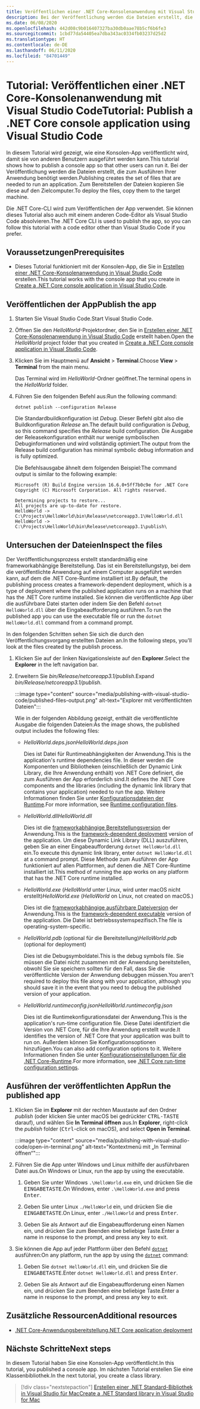 ```yaml
---
title: Veröffentlichen einer .NET Core-Konsolenanwendung mit Visual Studio Code
description: Bei der Veröffentlichung werden die Dateien erstellt, die zum Ausführen Ihrer .NET Core-Anwendung benötigt werden.
ms.date: 06/08/2020
ms.openlocfilehash: 442d08c9b016407327ba30db0aae78b5cf6b6fe3
ms.sourcegitcommit: 1cbd77da54405ea7dba343ac0334fb03237d25d2
ms.translationtype: HT
ms.contentlocale: de-DE
ms.lasthandoff: 06/11/2020
ms.locfileid: "84701449"
---
```

# <a name="tutorial-publish-a-net-core-console-application-using-visual-studio-code"></a><span data-ttu-id="47355-103">Tutorial: Veröffentlichen einer .NET Core-Konsolenanwendung mit Visual Studio Code</span><span class="sxs-lookup"><span data-stu-id="47355-103">Tutorial: Publish a .NET Core console application using Visual Studio Code</span></span>

<span data-ttu-id="47355-104">In diesem Tutorial wird gezeigt, wie eine Konsolen-App veröffentlicht wird, damit sie von anderen Benutzern ausgeführt werden kann.</span><span class="sxs-lookup"><span data-stu-id="47355-104">This tutorial shows how to publish a console app so that other users can run it.</span></span> <span data-ttu-id="47355-105">Bei der Veröffentlichung werden die Dateien erstellt, die zum Ausführen Ihrer Anwendung benötigt werden.</span><span class="sxs-lookup"><span data-stu-id="47355-105">Publishing creates the set of files that are needed to run an application.</span></span> <span data-ttu-id="47355-106">Zum Bereitstellen der Dateien kopieren Sie diese auf den Zielcomputer.</span><span class="sxs-lookup"><span data-stu-id="47355-106">To deploy the files, copy them to the target machine.</span></span>

<span data-ttu-id="47355-107">Die .NET Core-CLI wird zum Veröffentlichen der App verwendet. Sie können dieses Tutorial also auch mit einem anderen Code-Editor als Visual Studio Code absolvieren.</span><span class="sxs-lookup"><span data-stu-id="47355-107">The .NET Core CLI is used to publish the app, so you can follow this tutorial with a code editor other than Visual Studio Code if you prefer.</span></span>

## <a name="prerequisites"></a><span data-ttu-id="47355-108">Voraussetzungen</span><span class="sxs-lookup"><span data-stu-id="47355-108">Prerequisites</span></span>

- <span data-ttu-id="47355-109">Dieses Tutorial funktioniert mit der Konsolen-App, die Sie in [Erstellen einer .NET Core-Konsolenanwendung in Visual Studio Code](with-visual-studio-code.md) erstellen.</span><span class="sxs-lookup"><span data-stu-id="47355-109">This tutorial works with the console app that you create in [Create a .NET Core console application in Visual Studio Code](with-visual-studio-code.md).</span></span>

## <a name="publish-the-app"></a><span data-ttu-id="47355-110">Veröffentlichen der App</span><span class="sxs-lookup"><span data-stu-id="47355-110">Publish the app</span></span>

1. <span data-ttu-id="47355-111">Starten Sie Visual Studio Code.</span><span class="sxs-lookup"><span data-stu-id="47355-111">Start Visual Studio Code.</span></span>

1. <span data-ttu-id="47355-112">Öffnen Sie den *HelloWorld*-Projektordner, den Sie in [Erstellen einer .NET Core-Konsolenanwendung in Visual Studio Code](with-visual-studio-code.md) erstellt haben.</span><span class="sxs-lookup"><span data-stu-id="47355-112">Open the *HelloWorld* project folder that you created in [Create a .NET Core console application in Visual Studio Code](with-visual-studio-code.md).</span></span>

1. <span data-ttu-id="47355-113">Klicken Sie im Hauptmenü auf **Ansicht** > **Terminal**.</span><span class="sxs-lookup"><span data-stu-id="47355-113">Choose **View** > **Terminal** from the main menu.</span></span>

   <span data-ttu-id="47355-114">Das Terminal wird im *HelloWorld*-Ordner geöffnet.</span><span class="sxs-lookup"><span data-stu-id="47355-114">The terminal opens in the *HelloWorld* folder.</span></span>

1. <span data-ttu-id="47355-115">Führen Sie den folgenden Befehl aus:</span><span class="sxs-lookup"><span data-stu-id="47355-115">Run the following command:</span></span>

   ```dotnetcli
   dotnet publish --configuration Release
   ```

   <span data-ttu-id="47355-116">Die Standardbuildkonfiguration ist *Debug*. Dieser Befehl gibt also die Buildkonfiguration *Release* an.</span><span class="sxs-lookup"><span data-stu-id="47355-116">The default build configuration is *Debug*, so this command specifies the *Release* build configuration.</span></span> <span data-ttu-id="47355-117">Die Ausgabe der Releasekonfiguration enthält nur wenige symbolischen Debuginformationen und wird vollständig optimiert.</span><span class="sxs-lookup"><span data-stu-id="47355-117">The output from the Release build configuration has minimal symbolic debug information and is fully optimized.</span></span>

   <span data-ttu-id="47355-118">Die Befehlsausgabe ähnelt dem folgenden Beispiel:</span><span class="sxs-lookup"><span data-stu-id="47355-118">The command output is similar to the following example:</span></span>

   ```
   Microsoft (R) Build Engine version 16.6.0+5ff7b0c9e for .NET Core
   Copyright (C) Microsoft Corporation. All rights reserved.

   Determining projects to restore...
   All projects are up-to-date for restore.
   HelloWorld -> C:\Projects\HelloWorld\bin\Release\netcoreapp3.1\HelloWorld.dll
   HelloWorld -> C:\Projects\HelloWorld\bin\Release\netcoreapp3.1\publish\
   ```

## <a name="inspect-the-files"></a><span data-ttu-id="47355-119">Untersuchen der Dateien</span><span class="sxs-lookup"><span data-stu-id="47355-119">Inspect the files</span></span>

<span data-ttu-id="47355-120">Der Veröffentlichungsprozess erstellt standardmäßig eine frameworkabhängige Bereitstellung. Das ist ein Bereitstellungstyp, bei dem die veröffentlichte Anwendung auf einem Computer ausgeführt werden kann, auf dem die .NET Core-Runtime installiert ist.</span><span class="sxs-lookup"><span data-stu-id="47355-120">By default, the publishing process creates a framework-dependent deployment, which is a type of deployment where the published application runs on a machine that has the .NET Core runtime installed.</span></span> <span data-ttu-id="47355-121">Sie können die veröffentlichte App über die ausführbare Datei starten oder indem Sie den Befehl `dotnet HelloWorld.dll` über die Eingabeaufforderung ausführen.</span><span class="sxs-lookup"><span data-stu-id="47355-121">To run the published app you can use the executable file or run the `dotnet HelloWorld.dll` command from a command prompt.</span></span>

<span data-ttu-id="47355-122">In den folgenden Schritten sehen Sie sich die durch den Veröffentlichungsvorgang erstellten Dateien an.</span><span class="sxs-lookup"><span data-stu-id="47355-122">In the following steps, you'll look at the files created by the publish process.</span></span>

1. <span data-ttu-id="47355-123">Klicken Sie auf der linken Navigationsleiste auf den **Explorer**.</span><span class="sxs-lookup"><span data-stu-id="47355-123">Select the **Explorer** in the left navigation bar.</span></span>

1. <span data-ttu-id="47355-124">Erweitern Sie *bin/Release/netcoreapp3.1/publish*.</span><span class="sxs-lookup"><span data-stu-id="47355-124">Expand *bin/Release/netcoreapp3.1/publish*.</span></span>

   :::image type="content" source="media/publishing-with-visual-studio-code/published-files-output.png" alt-text="Explorer mit veröffentlichten Dateien":::

   <span data-ttu-id="47355-126">Wie in der folgenden Abbildung gezeigt, enthält die veröffentlichte Ausgabe die folgenden Dateien:</span><span class="sxs-lookup"><span data-stu-id="47355-126">As the image shows, the published output includes the following files:</span></span>

   * <span data-ttu-id="47355-127">*HelloWorld.deps.json*</span><span class="sxs-lookup"><span data-stu-id="47355-127">*HelloWorld.deps.json*</span></span>

      <span data-ttu-id="47355-128">Dies ist Datei für Runtimeabhängigkeiten der Anwendung.</span><span class="sxs-lookup"><span data-stu-id="47355-128">This is the application's runtime dependencies file.</span></span> <span data-ttu-id="47355-129">In dieser werden die Komponenten und Bibliotheken (einschließlich der Dynamic Link Library, die Ihre Anwendung enthält) von .NET Core definiert, die zum Ausführen der App erforderlich sind.</span><span class="sxs-lookup"><span data-stu-id="47355-129">It defines the .NET Core components and the libraries (including the dynamic link library that contains your application) needed to run the app.</span></span> <span data-ttu-id="47355-130">Weitere Informationen finden Sie unter [Konfigurationsdateien der Runtime](https://github.com/dotnet/cli/blob/85ca206d84633d658d7363894c4ea9d59e515c1a/Documentation/specs/runtime-configuration-file.md).</span><span class="sxs-lookup"><span data-stu-id="47355-130">For more information, see [Runtime configuration files](https://github.com/dotnet/cli/blob/85ca206d84633d658d7363894c4ea9d59e515c1a/Documentation/specs/runtime-configuration-file.md).</span></span>

   * <span data-ttu-id="47355-131">*HelloWorld.dll*</span><span class="sxs-lookup"><span data-stu-id="47355-131">*HelloWorld.dll*</span></span>

      <span data-ttu-id="47355-132">Dies ist die [frameworkabhängige Bereitstellungsversion](../deploying/deploy-with-cli.md#framework-dependent-deployment) der Anwendung.</span><span class="sxs-lookup"><span data-stu-id="47355-132">This is the [framework-dependent deployment](../deploying/deploy-with-cli.md#framework-dependent-deployment) version of the application.</span></span> <span data-ttu-id="47355-133">Um diese Dynamic Link Library (DLL) auszuführen, geben Sie an einer Eingabeaufforderung `dotnet HelloWorld.dll` ein.</span><span class="sxs-lookup"><span data-stu-id="47355-133">To execute this dynamic link library, enter `dotnet HelloWorld.dll` at a command prompt.</span></span> <span data-ttu-id="47355-134">Diese Methode zum Ausführen der App funktioniert auf allen Plattformen, auf denen die .NET Core-Runtime installiert ist.</span><span class="sxs-lookup"><span data-stu-id="47355-134">This method of running the app works on any platform that has the .NET Core runtime installed.</span></span>

   * <span data-ttu-id="47355-135">*HelloWorld.exe* (*HelloWorld* unter Linux, wird unter macOS nicht erstellt)</span><span class="sxs-lookup"><span data-stu-id="47355-135">*HelloWorld.exe* (*HelloWorld* on Linux, not created on macOS.)</span></span>

      <span data-ttu-id="47355-136">Dies ist die [frameworkabhängige ausführbare Dateiversion](../deploying/deploy-with-cli.md#framework-dependent-executable) der Anwendung.</span><span class="sxs-lookup"><span data-stu-id="47355-136">This is the [framework-dependent executable](../deploying/deploy-with-cli.md#framework-dependent-executable) version of the application.</span></span> <span data-ttu-id="47355-137">Die Datei ist betriebssystemspezifisch.</span><span class="sxs-lookup"><span data-stu-id="47355-137">The file is operating-system-specific.</span></span>

   * <span data-ttu-id="47355-138">*HelloWorld.pdb* (optional für die Bereitstellung)</span><span class="sxs-lookup"><span data-stu-id="47355-138">*HelloWorld.pdb* (optional for deployment)</span></span>

      <span data-ttu-id="47355-139">Dies ist die Debugsymboldatei.</span><span class="sxs-lookup"><span data-stu-id="47355-139">This is the debug symbols file.</span></span> <span data-ttu-id="47355-140">Sie müssen die Datei nicht zusammen mit der Anwendung bereitstellen, obwohl Sie sie speichern sollten für den Fall, dass Sie die veröffentlichte Version der Anwendung debuggen müssen.</span><span class="sxs-lookup"><span data-stu-id="47355-140">You aren't required to deploy this file along with your application, although you should save it in the event that you need to debug the published version of your application.</span></span>

   * <span data-ttu-id="47355-141">*HelloWorld.runtimeconfig.json*</span><span class="sxs-lookup"><span data-stu-id="47355-141">*HelloWorld.runtimeconfig.json*</span></span>

      <span data-ttu-id="47355-142">Dies ist die Runtimekonfigurationsdatei der Anwendung.</span><span class="sxs-lookup"><span data-stu-id="47355-142">This is the application's run-time configuration file.</span></span> <span data-ttu-id="47355-143">Diese Datei identifiziert die Version von .NET Core, für die Ihre Anwendung erstellt wurde.</span><span class="sxs-lookup"><span data-stu-id="47355-143">It identifies the version of .NET Core that your application was built to run on.</span></span> <span data-ttu-id="47355-144">Außerdem können Sie Konfigurationsoptionen hinzufügen.</span><span class="sxs-lookup"><span data-stu-id="47355-144">You can also add configuration options to it.</span></span> <span data-ttu-id="47355-145">Weitere Informationen finden Sie unter [Konfigurationseinstellungen für die .NET Core-Runtime](../run-time-config/index.md#runtimeconfigjson).</span><span class="sxs-lookup"><span data-stu-id="47355-145">For more information, see [.NET Core run-time configuration settings](../run-time-config/index.md#runtimeconfigjson).</span></span>

## <a name="run-the-published-app"></a><span data-ttu-id="47355-146">Ausführen der veröffentlichten App</span><span class="sxs-lookup"><span data-stu-id="47355-146">Run the published app</span></span>

1. <span data-ttu-id="47355-147">Klicken Sie im **Explorer** mit der rechten Maustaste auf den Ordner *publish* (oder klicken Sie unter macOS bei gedrückter <kbd>CTRL-TASTE</kbd> darauf), und wählen Sie **In Terminal öffnen** aus.</span><span class="sxs-lookup"><span data-stu-id="47355-147">In **Explorer**, right-click the *publish* folder (<kbd>Ctrl</kbd>-click on macOS), and select **Open in Terminal**.</span></span>

   :::image type="content" source="media/publishing-with-visual-studio-code/open-in-terminal.png" alt-text="Kontextmenü mit „In Terminal öffnen“":::

1. <span data-ttu-id="47355-149">Führen Sie die App unter Windows und Linux mithilfe der ausführbaren Datei aus.</span><span class="sxs-lookup"><span data-stu-id="47355-149">On Windows or Linux, run the app by using the executable.</span></span>

   1. <span data-ttu-id="47355-150">Geben Sie unter Windows `.\HelloWorld.exe` ein, und drücken Sie die <kbd>EINGABETASTE</kbd>.</span><span class="sxs-lookup"><span data-stu-id="47355-150">On Windows, enter `.\HelloWorld.exe` and press <kbd>Enter</kbd>.</span></span>

   1. <span data-ttu-id="47355-151">Geben Sie unter Linux `./HelloWorld` ein, und drücken Sie die <kbd>EINGABETASTE</kbd>.</span><span class="sxs-lookup"><span data-stu-id="47355-151">On Linux, enter `./HelloWorld` and press <kbd>Enter</kbd>.</span></span>

   1. <span data-ttu-id="47355-152">Geben Sie als Antwort auf die Eingabeaufforderung einen Namen ein, und drücken Sie zum Beenden eine beliebige Taste.</span><span class="sxs-lookup"><span data-stu-id="47355-152">Enter a name in response to the prompt, and press any key to exit.</span></span>

1. <span data-ttu-id="47355-153">Sie können die App auf jeder Plattform über den Befehl [`dotnet`](../tools/dotnet.md) ausführen:</span><span class="sxs-lookup"><span data-stu-id="47355-153">On any platform, run the app by using the  [`dotnet`](../tools/dotnet.md) command:</span></span>

   1. <span data-ttu-id="47355-154">Geben Sie `dotnet HelloWorld.dll` ein, und drücken Sie die <kbd>EINGABETASTE</kbd>.</span><span class="sxs-lookup"><span data-stu-id="47355-154">Enter `dotnet HelloWorld.dll` and press <kbd>Enter</kbd>.</span></span>

   1. <span data-ttu-id="47355-155">Geben Sie als Antwort auf die Eingabeaufforderung einen Namen ein, und drücken Sie zum Beenden eine beliebige Taste.</span><span class="sxs-lookup"><span data-stu-id="47355-155">Enter a name in response to the prompt, and press any key to exit.</span></span>

## <a name="additional-resources"></a><span data-ttu-id="47355-156">Zusätzliche Ressourcen</span><span class="sxs-lookup"><span data-stu-id="47355-156">Additional resources</span></span>

- [<span data-ttu-id="47355-157">.NET Core-Anwendungsbereitstellung</span><span class="sxs-lookup"><span data-stu-id="47355-157">.NET Core application deployment</span></span>](../deploying/index.md)

## <a name="next-steps"></a><span data-ttu-id="47355-158">Nächste Schritte</span><span class="sxs-lookup"><span data-stu-id="47355-158">Next steps</span></span>

<span data-ttu-id="47355-159">In diesem Tutorial haben Sie eine Konsolen-App veröffentlicht.</span><span class="sxs-lookup"><span data-stu-id="47355-159">In this tutorial, you published a console app.</span></span> <span data-ttu-id="47355-160">Im nächsten Tutorial erstellen Sie eine Klassenbibliothek.</span><span class="sxs-lookup"><span data-stu-id="47355-160">In the next tutorial, you create a class library.</span></span>

> [!div class="nextstepaction"]
> [<span data-ttu-id="47355-161">Erstellen einer .NET Standard-Bibliothek in Visual Studio für Mac</span><span class="sxs-lookup"><span data-stu-id="47355-161">Create a .NET Standard library in Visual Studio for Mac</span></span>](library-with-visual-studio-mac.md)
